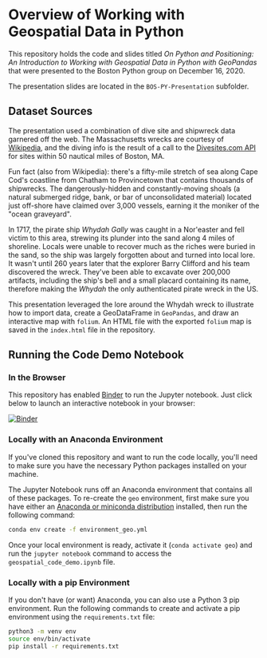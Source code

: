 # Overview of Working with Geospatial Data in Python

This repository holds the code and slides titled *On Python and Positioning: An Introduction to Working with Geospatial Data in Python with GeoPandas* that were presented to the Boston Python group on December 16, 2020.

The presentation slides are located in the `BOS-PY-Presentation` subfolder.

## Dataset Sources

The presentation used a combination of dive site and shipwreck data garnered off the web. The Massachusetts wrecks are courtesy of [Wikipedia](https://en.wikipedia.org/wiki/List_of_shipwrecks_of_Massachusetts), and the diving info is the result of a call to the [Divesites.com API](http://api.divesites.com/docs/) for sites within 50 nautical miles of Boston, MA.

Fun fact (also from Wikipedia): there's a fifty-mile stretch of sea along Cape Cod's coastline from Chatham to Provincetown that contains thousands of shipwrecks. The dangerously-hidden and constantly-moving shoals (a natural submerged ridge, bank, or bar of unconsolidated material) located just off-shore have claimed over 3,000 vessels, earning it the moniker of the "ocean graveyard".

In 1717, the pirate ship *Whydah Gally* was caught in a Nor'easter and fell victim to this area, strewing its plunder into the sand along 4 miles of shoreline. Locals were unable to recover much as the riches were buried in the sand, so the ship was largely forgotten about and turned into local lore. It wasn't until 260 years later that the explorer Barry Clifford and his team discovered the wreck. They've been able to excavate over 200,000 artifacts, including the ship's bell and a small placard containing its name, therefore making the *Whydah* the only authenticated pirate wreck in the US.

This presentation leveraged the lore around the Whydah wreck to illustrate how to import data, create a GeoDataFrame in `GeoPandas`, and draw an interactive map with `folium`. An HTML file with the exported `folium` map is saved in the `index.html` file in the repository.

## Running the Code Demo Notebook

### In the Browser

This repository has enabled [Binder](https://mybinder.org/) to run the Jupyter notebook. Just click below to launch an interactive notebook in your browser:

[![Binder](https://mybinder.org/badge_logo.svg)](https://mybinder.org/v2/gh/HKuz/Geospatial_Overview/HEAD)

### Locally with an Anaconda Environment

If you've cloned this repository and want to run the code locally, you'll need to make sure you have the necessary Python packages installed on your machine.

The Jupyter Notebook runs off an Anaconda environment that contains all of these packages. To re-create the `geo` environment, first make sure you have either an [Anaconda or miniconda distribution](https://www.anaconda.com/) installed, then run the following command:

```bash
conda env create -f environment_geo.yml
```

Once your local environment is ready, activate it (`conda activate geo`) and run the `jupyter notebook` command to access the `geospatial_code_demo.ipynb` file.

### Locally with a pip Environment

If you don't have (or want) Anaconda, you can also use a Python 3 pip environment. Run the following commands to create and activate a pip environment using the `requirements.txt` file:

```bash
python3 -m venv env
source env/bin/activate
pip install -r requirements.txt
```

<!--
DATA
Gist with KML reading and dropping Z dimension info:
https://gist.github.com/mazzma12/0a32ce693bb42b742252caabb98519db

List of potential treasure around Massachusetts
https://www.onlyinyourstate.com/massachusetts/hidden-treasure-ma/

GIS
13 Top open source GIS software: https://gisgeography.com/free-gis-software/

CRS
https://www.w3.org/2015/spatial/wiki/Coordinate_Reference_Systems
WGS84, a CRS for latitude-longitude coordinates, is very popular on the web. This has lead to the idea that this CRS can be considered a default CRS. In fact, many specifications have done so (basic geo, GeoJSON, geosparql).

PROJECTIONS
www.thetruesize.com for interactive map showing Mercator projection distortions - as you drag a country around it adjusts to it's accurate relative size.

More than you ever wanted to know about GeoJSON:
https://macwright.com/2015/03/23/geojson-second-bite.html

FOLIUM
Leaflet.js/folium CRS:
https://gis.stackexchange.com/questions/362582/coordinate-system-mismatch-in-folium

-->
